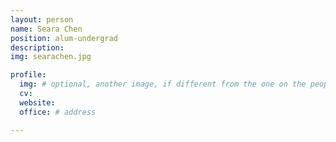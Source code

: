 ```yaml
---
layout: person
name: Seara Chen
position: alum-undergrad
description:
img: searachen.jpg

profile:
  img: # optional, another image, if different from the one on the people page
  cv:
  website:
  office: # address

---
```

